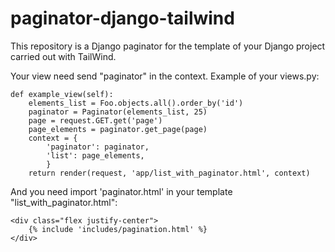 # paginator-django-tailwind
This repository is a Django paginator for the template of your Django project carried out with TailWind.

Your view need send "paginator" in the context. Example of your views.py:
```
def example_view(self):
    elements_list = Foo.objects.all().order_by('id')
    paginator = Paginator(elements_list, 25)
    page = request.GET.get('page')
    page_elements = paginator.get_page(page)
    context = {
        'paginator': paginator,
        'list': page_elements,
        }
    return render(request, 'app/list_with_paginator.html', context)
```
    
And you need import 'paginator.html' in your template "list_with_paginator.html":
```
<div class="flex justify-center">
    {% include 'includes/pagination.html' %}
</div>
```

